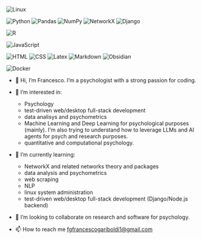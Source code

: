 <p>
  <img alt="Linux" src="https://img.shields.io/badge/Linux-0d1117?logo=linux&logoColor=linux&style=for-the-badge" />
</p>
<p>
  <img alt="Python" src="https://img.shields.io/badge/Python-0d1117?logo=python&logoColor=python&style=for-the-badge" />
  <img alt="Pandas" src="https://img.shields.io/badge/Pandas-0d1117?logo=pandas&logoColor=pandas&style=for-the-badge" />
  <img alt="NumPy" src="https://img.shields.io/badge/NumPy-0d1117?logo=numpy&logoColor=numpy&style=for-the-badge" />
  <img alt="NetworkX" src="https://img.shields.io/badge/NetworkX-0d1117?logo=&logoColor=red&style=for-the-badge" />
  <img alt="Django" src="https://img.shields.io/badge/Django-0d1117?logo=django&logoColor=django&style=for-the-badge" />
</p>
<p>
  <img alt="R" src="https://img.shields.io/badge/R-0d1117?logo=r&logoColor=r&style=for-the-badge" />
</p>
<p>
  <img alt="JavaScript" src="https://img.shields.io/badge/JavaScript-0d1117?logo=javascript&logoColor=javascript&style=for-the-badge" />
</p>
<p>
    <img alt="HTML" src="https://img.shields.io/badge/HTML-0d1117?logo=html&logoColor=html&style=for-the-badge" />
    <img alt="CSS" src="https://img.shields.io/badge/CSS-0d1117?logo=css&logoColor=css&style=for-the-badge" />
    <img alt="Latex" src="https://img.shields.io/badge/Latex-0d1117?logo=latex&logoColor=latex&style=for-the-badge" />
    <img alt="Markdown" src="https://img.shields.io/badge/Markdown-0d1117?logo=markdown&logoColor=markdown&style=for-the-badge" />
    <img alt="Obsidian" src="https://img.shields.io/badge/Obsidian-0d1117?logo=obsidian&logoColor=obsidian&style=for-the-badge" />
</p>
<p>
  <img alt="Docker" src="https://img.shields.io/badge/Docker-0d1117?logo=docker&logoColor=docker&style=for-the-badge" />
</p>

- 👋 Hi, I’m Francesco. I’m a psychologist with a strong passion for coding.
- 👀 I’m interested in:
    - Psychology
    - test-driven web/desktop full-stack development
    - data analisys and psychometrics
    - Machine Learning and Deep Learning for psychological purposes (mainly). I'm also trying to understand how to leverage LLMs and AI agents for psych and research purposes.
    - quantitative and computational psychology.

- 🌱 I’m currently learning:
    - NetworkX and related networks theory and packages
    - data analysis and psychometrics
    - web scraping
    - NLP
    - linux system administration
    - test-driven web/desktop full-stack development (Django/Node.js backend)
- 💞️ I’m looking to collaborate on research and software for psychology.

- 📫 How to reach me fgfrancescogariboldi1@gmail.com

<!---
Franaz96/Franaz96 is a ✨ special ✨ repository because its `README.md` (this file) appears on your GitHub profile.
You can click the Preview link to take a look at your changes.
--->
